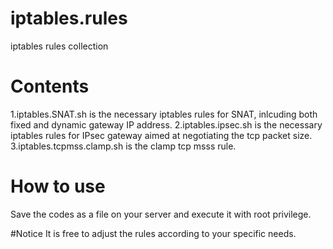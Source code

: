 # iptables.rules
iptables rules collection

# Contents
1.iptables.SNAT.sh is the necessary iptables rules for SNAT, inlcuding both fixed and dynamic gateway IP address. 
2.iptables.ipsec.sh is the necessary iptables rules for IPsec gateway aimed at negotiating the tcp packet size. 
3.iptables.tcpmss.clamp.sh is the clamp tcp msss rule.

# How to use
Save the codes as a file on your server and execute it with root privilege.

#Notice
It is free to adjust the rules according to your specific needs.
